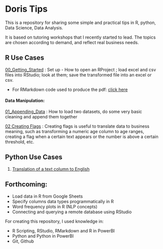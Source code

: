 # Doris Tips

This is a repository for sharing some simple and practical tips in R, python, Data Science, Data Analysis.

It is based on tutoring workshops that I recently started to lead. The topics are chosen according to demand, and reflect real business needs.


## R Use Cases
[00_Getting_Started](https://github.com/dorissuzukiesmerio/Doris_Tips/blob/master/R_UseCases/Getting_Started_Tips.pdf) : Set up - How to open an RProject ; load excel and csv files into RStudio; look at them; save the transformed file into an excel or csv.
- For RMarkdown code used to produce the pdf: [click here](R_UseCases/Getting_Started_Tips.Rmd)

#### Data Manipulation:

[01_Appending_Data](https://github.com/dorissuzukiesmerio/Doris_Tips/blob/master/R_UseCases/01_appending_data.R) : How to load two datasets, do some very basic cleaning and append them together

[02 Creating Flags](https://github.com/dorissuzukiesmerio/Doris_Tips/blob/master/R_UseCases/02_creating_flags.R) : Creating flags is useful to translate data to business meaning, such as transforming a numeric age column to age ranges, creating a flag when a certain text appears or the number is above a certain threshold, etc.

## Python Use Cases

1) [Translation of a text column to English](https://github.com/dorissuzukiesmerio/Doris_Tips/blob/master/Python_UseCases/powerbi_python_translation_script.py)

## Forthcoming:

- Load data in R from Google Sheets
- Specify columns data types programmatically in R
- Word frequency plots in R (NLP concepts)
- Connecting and querying a remote database using RStudio

For creating this repository, I used knowledge in:

- R Scripting, RStudio, RMarkdown and R in PowerBI
- Python and Python in PowerBI
- Git, Github
